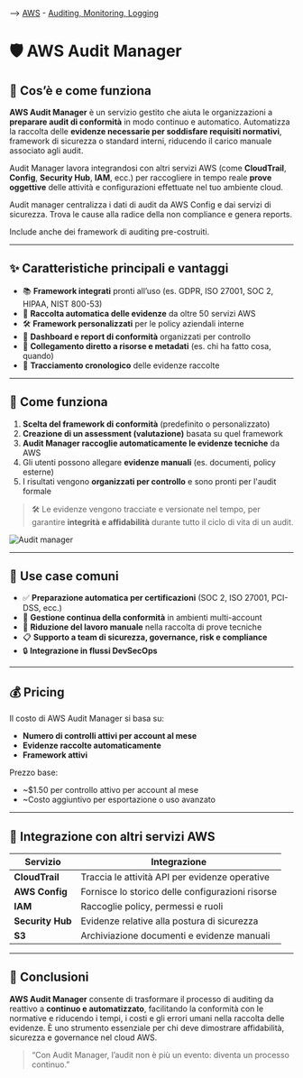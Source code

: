 --> [AWS](AWS.md)  -  [Auditing, Monitoring, Logging](Auditing-Monitoring-Logging.md)
# 🛡️ AWS Audit Manager

## 📘 Cos’è e come funziona

**AWS Audit Manager** è un servizio gestito che aiuta le organizzazioni a **preparare audit di conformità** in modo continuo e automatico. 
Automatizza la raccolta delle **evidenze necessarie per soddisfare requisiti normativi**, framework di sicurezza o standard interni, riducendo il carico manuale associato agli audit.

Audit Manager lavora integrandosi con altri servizi AWS (come **CloudTrail**, **Config**, **Security Hub**, **IAM**, ecc.) per raccogliere in tempo reale **prove oggettive** delle attività e configurazioni effettuate nel tuo ambiente cloud.

Audit manager centralizza i dati di audit da AWS Config e dai servizi di sicurezza.
Trova le cause alla radice della non compliance e genera reports.

Include anche dei framework di auditing pre-costruiti.

---

## ✨ Caratteristiche principali e vantaggi

- 📚 **Framework integrati** pronti all’uso (es. GDPR, ISO 27001, SOC 2, HIPAA, NIST 800-53)
- 🔄 **Raccolta automatica delle evidenze** da oltre 50 servizi AWS
- 🛠️ **Framework personalizzati** per le policy aziendali interne
- 📁 **Dashboard e report di conformità** organizzati per controllo
- 🔗 **Collegamento diretto a risorse e metadati** (es. chi ha fatto cosa, quando)
- 📆 **Tracciamento cronologico** delle evidenze raccolte

---

## 🧩 Come funziona

1. **Scelta del framework di conformità** (predefinito o personalizzato)
2. **Creazione di un assessment (valutazione)** basata su quel framework
3. **Audit Manager raccoglie automaticamente le evidenze tecniche** da AWS
4. Gli utenti possono allegare **evidenze manuali** (es. documenti, policy esterne)
5. I risultati vengono **organizzati per controllo** e sono pronti per l'audit formale

> 🛠️ Le evidenze vengono tracciate e versionate nel tempo, per garantire **integrità e affidabilità** durante tutto il ciclo di vita di un audit.

![Audit manager](audit-manager.png)

---

## 🚀 Use case comuni

- ✅ **Preparazione automatica per certificazioni** (SOC 2, ISO 27001, PCI-DSS, ecc.)
- 🧾 **Gestione continua della conformità** in ambienti multi-account
- 📄 **Riduzione del lavoro manuale** nella raccolta di prove tecniche
- 📋 **Supporto a team di sicurezza, governance, risk e compliance**
- 🔒 **Integrazione in flussi DevSecOps**

---

## 💰 Pricing

Il costo di AWS Audit Manager si basa su:

- **Numero di controlli attivi per account al mese**
- **Evidenze raccolte automaticamente**
- **Framework attivi**

Prezzo base:
- ~$1.50 per controllo attivo per account al mese
- ~Costo aggiuntivo per esportazione o uso avanzato


---

## 🔄 Integrazione con altri servizi AWS

| Servizio             | Integrazione                                      |
|----------------------|---------------------------------------------------|
| **CloudTrail**       | Traccia le attività API per evidenze operative    |
| **AWS Config**       | Fornisce lo storico delle configurazioni risorse  |
| **IAM**              | Raccoglie policy, permessi e ruoli                |
| **Security Hub**     | Evidenze relative alla postura di sicurezza       |
| **S3**               | Archiviazione documenti e evidenze manuali        |

---

## 📌 Conclusioni

**AWS Audit Manager** consente di trasformare il processo di auditing da reattivo a **continuo e automatizzato**, facilitando la conformità con le normative e riducendo i tempi, i costi e gli errori umani nella raccolta delle evidenze. È uno strumento essenziale per chi deve dimostrare affidabilità, sicurezza e governance nel cloud AWS.

> “Con Audit Manager, l’audit non è più un evento: diventa un processo continuo.”
